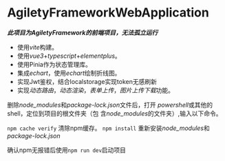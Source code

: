 # AgiletyFrameworkWebApplication

***此项目为AgiletyFramework的前端项目，无法孤立运行***

- 使用*vite*构建。
- 使用*vue3*+*typescript*+*elementplus*。
- 使用Pinia作为状态管理库。
- 集成*echart*，使用*echart*绘制折线图。
- 实现Jwt鉴权，结合localstorage实现token无感刷新
- 实现*动态路由*，*动态渲染*，*表单上传*，*图片上传下载*功能。

删除*node_modules*和*package-lock.json*文件后，打开
*powershell*或其他的shell，定位到项目的根文件夹（包
含*node_modules*的文件夹）,输入以下命令。

`
npm cache verify
`
清除npm缓存。
`
npm install
`
重新安装*node_modules*和*package-lock.json*

确认npm无报错后使用`npm run dev`启动项目
